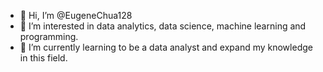 - 👋 Hi, I’m @EugeneChua128
- 👀 I’m interested in data analytics, data science, machine learning and programming. 
- 🌱 I’m currently learning to be a data analyst and expand my knowledge in this field.

<!---
EugeneChua128/EugeneChua128 is a ✨ special ✨ repository because its `README.md` (this file) appears on your GitHub profile.
You can click the Preview link to take a look at your changes.
--->
